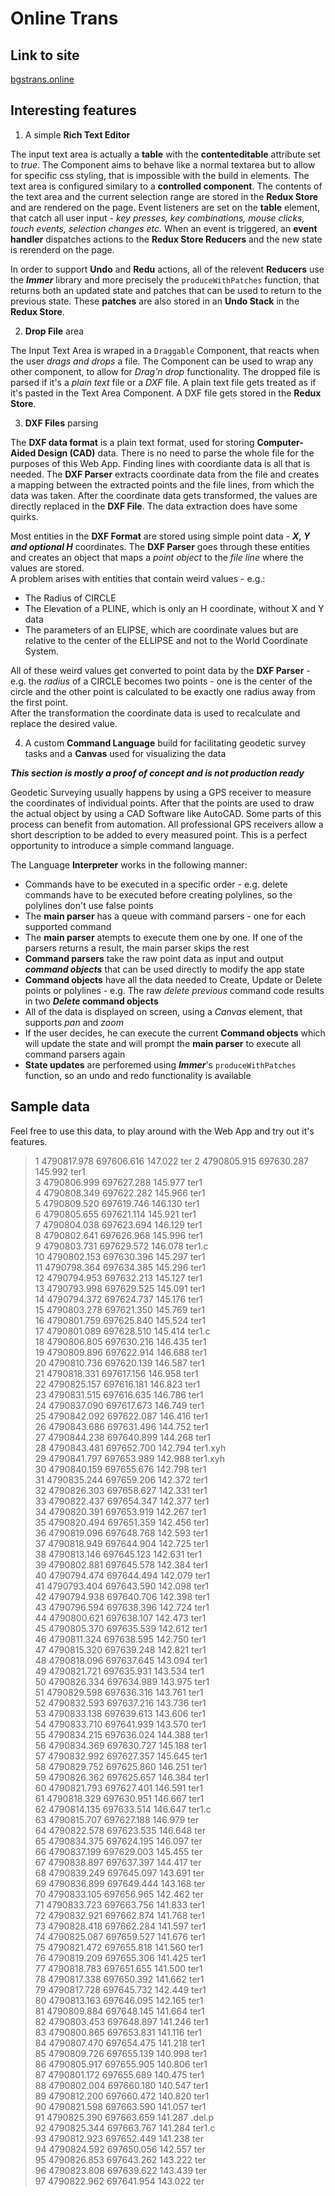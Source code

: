 # Online Trans

## Link to site

[bgstrans.online](https://bgstrans.online/)

## Interesting features

1. A simple **Rich Text Editor**

The input text area is actually a **table** with the **contenteditable** attribute set to _true_. The Component aims to behave like a normal textarea but to allow for specific css styling, that is impossible with the build in elements. The text area is configured similary to a **controlled component**. The contents of the text area and the current selection range are stored in the **Redux Store** and are rendered on the page. Event listeners are set on the **table** element, that catch all user input - _key presses, key combinations, mouse clicks, touch events, selection changes etc._ When an event is triggered, an **event handler** dispatches actions to the **Redux Store Reducers** and the new state is rerenderd on the page.

In order to support **Undo** and **Redu** actions, all of the relevent **Reducers** use the **_Immer_** library and more precisely the `produceWithPatches` function, that returns both an updated state and patches that can be used to return to the previous state. These **patches** are also stored in an **Undo Stack** in the **Redux Store**.

2. **Drop File** area

The Input Text Area is wraped in a `Draggable` Component, that reacts when the user _drags and drops_ a file. The Component can be used to wrap any other component, to allow for _Drag'n drop_ functionality. The dropped file is parsed if it's a _plain text_ file or a _DXF_ file. A plain text file gets treated as if it's pasted in the Text Area Component. A DXF file gets stored in the **Redux Store**.

3. **DXF Files** parsing

The **DXF data format** is a plain text format, used for storing **Computer-Aided Design (CAD)** data. There is no need to parse the whole file for the purposes of this Web App. Finding lines with coordiante data is all that is needed. The **DXF Parser** extracts coordinate data from the file and creates a mapping between the extracted points and the file lines, from which the data was taken. After the coordinate data gets transformed, the values are directly replaced in the **DXF File**. The data extraction does have some quirks.

Most entities in the **DXF Format** are stored using simple point data - **_X, Y and optional H_** coordinates. The **DXF Parser** goes through these entities and creates an object that maps a _point object_ to the _file line_ where the values are stored.  
A problem arises with entities that contain weird values - e.g.:

- The Radius of CIRCLE
- The Elevation of a PLINE, which is only an H coordinate, without X and Y data
- The parameters of an ELIPSE, which are coordinate values but are relative to the center of the ELLIPSE and not to the World Coordinate System.

All of these weird values get converted to point data by the **DXF Parser** - e.g. the _radius_ of a CIRCLE becomes two points - one is the center of the circle and the other point is calculated to be exactly one radius away from the first point.  
After the transformation the coordinate data is used to recalculate and replace the desired value.

4. A custom **Command Language** build for facilitating geodetic survey tasks and a **Canvas** used for visualizing the data

**_This section is mostly a proof of concept and is not production ready_**

Geodetic Surveying usually happens by using a GPS receiver to measure the coordinates of individual points. After that the points are used to draw the actual object by using a CAD Software like AutoCAD. Some parts of this process can benefit from automation. All professional GPS receivers allow a short description to be added to every measured point. This is a perfect opportunity to introduce a simple command language.

The Language **Interpreter** works in the following manner:

- Commands have to be executed in a specific order - e.g. delete commands have to be executed before creating polylines, so the polylines don't use false points
- The **main parser** has a queue with command parsers - one for each supported command
- The **main parser** atempts to execute them one by one. If one of the parsers returns a result, the main parser skips the rest
- **Command parsers** take the raw point data as input and output ***command objects*** that can be used directly to modify the app state
- **Command objects** have all the data needed to Create, Update or Delete points or polylines - e.g. The raw *delete previous* command code results in two ***Delete* command objects**
- All of the data is displayed on screen, using a *Canvas* element, that supports *pan* and *zoom*
- If the user decides, he can execute the current **Command objects** which will update the state and will prompt the **main parser** to execute all command parsers again
- **State updates** are perforemed using ***Immer***'s `produceWithPatches` function, so an undo and redo functionality is available


## Sample data

Feel free to use this data, to play around with the Web App and try out it's features.

> 1 4790817.978 697606.616 147.022 ter
2 4790805.915 697630.287 145.992 ter1  
3 4790806.999 697627.288 145.977 ter1  
4 4790808.349 697622.282 145.966 ter1  
5 4790809.520 697619.746 146.130 ter1  
6 4790805.655 697621.114 145.921 ter1  
7 4790804.038 697623.694 146.129 ter1  
8 4790802.641 697626.968 145.996 ter1  
9 4790803.731 697629.572 146.078 ter1.c  
10 4790802.153 697630.396 145.297 ter1  
11 4790798.364 697634.385 145.296 ter1  
12 4790794.953 697632.213 145.127 ter1  
13 4790793.998 697629.525 145.091 ter1  
14 4790794.372 697624.737 145.176 ter1  
15 4790803.278 697621.350 145.769 ter1  
16 4790801.759 697625.840 145.524 ter1  
17 4790801.089 697628.510 145.414 ter1.c  
18 4790806.805 697630.216 146.435 ter1  
19 4790809.896 697622.914 146.688 ter1  
20 4790810.736 697620.139 146.587 ter1  
21 4790818.331 697617.156 146.958 ter1  
22 4790825.157 697616.181 146.823 ter1  
23 4790831.515 697616.635 146.786 ter1  
24 4790837.090 697617.673 146.749 ter1  
25 4790842.092 697622.087 146.416 ter1  
26 4790843.686 697631.496 144.752 ter1  
27 4790844.238 697640.899 144.268 ter1  
28 4790843.481 697652.700 142.794 ter1.xyh  
29 4790841.797 697653.989 142.988 ter1.xyh  
30 4790840.159 697655.676 142.798 ter1  
31 4790835.244 697659.206 142.372 ter1  
32 4790826.303 697658.627 142.331 ter1  
33 4790822.437 697654.347 142.377 ter1  
34 4790820.391 697653.919 142.267 ter1  
35 4790820.494 697651.359 142.456 ter1  
36 4790819.096 697648.768 142.593 ter1  
37 4790818.949 697644.904 142.725 ter1  
38 4790813.146 697645.123 142.631 ter1  
39 4790802.881 697645.578 142.384 ter1  
40 4790794.474 697644.494 142.079 ter1  
41 4790793.404 697643.590 142.098 ter1  
42 4790794.938 697640.706 142.398 ter1  
43 4790796.594 697638.396 142.724 ter1  
44 4790800.621 697638.107 142.473 ter1  
45 4790805.370 697635.539 142.612 ter1  
46 4790811.324 697638.595 142.750 ter1  
47 4790815.320 697639.248 142.821 ter1  
48 4790818.096 697637.645 143.094 ter1  
49 4790821.721 697635.931 143.534 ter1  
50 4790826.334 697634.989 143.975 ter1  
51 4790829.598 697636.316 143.761 ter1  
52 4790832.593 697637.216 143.736 ter1  
53 4790833.138 697639.613 143.606 ter1  
54 4790833.710 697641.939 143.570 ter1  
55 4790834.215 697636.024 144.388 ter1  
56 4790834.369 697630.727 145.188 ter1  
57 4790832.992 697627.357 145.645 ter1  
58 4790829.752 697625.860 146.251 ter1  
59 4790826.362 697625.657 146.384 ter1  
60 4790821.793 697627.401 146.591 ter1  
61 4790818.329 697630.951 146.667 ter1  
62 4790814.135 697633.514 146.647 ter1.c  
63 4790815.707 697627.188 146.979 ter  
64 4790822.578 697623.535 146.648 ter  
65 4790834.375 697624.195 146.097 ter  
66 4790837.199 697629.003 145.455 ter  
67 4790838.897 697637.397 144.417 ter  
68 4790839.249 697645.097 143.691 ter  
69 4790836.899 697649.444 143.168 ter  
70 4790833.105 697656.965 142.462 ter  
71 4790833.723 697663.756 141.833 ter1  
72 4790832.921 697662.874 141.768 ter1  
73 4790828.418 697662.284 141.597 ter1  
74 4790825.087 697659.527 141.676 ter1  
75 4790821.472 697655.818 141.560 ter1  
76 4790819.209 697655.306 141.425 ter1  
77 4790818.783 697651.655 141.500 ter1  
78 4790817.338 697650.392 141.662 ter1  
79 4790817.728 697645.732 142.449 ter1  
80 4790813.163 697646.095 142.165 ter1  
81 4790809.884 697648.145 141.664 ter1  
82 4790803.453 697648.897 141.246 ter1  
83 4790800.865 697653.831 141.116 ter1  
84 4790807.470 697654.475 141.218 ter1  
85 4790809.726 697655.139 140.998 ter1  
86 4790805.917 697655.905 140.806 ter1  
87 4790801.172 697655.689 140.475 ter1  
88 4790802.004 697660.180 140.547 ter1  
89 4790812.200 697660.472 140.820 ter1  
90 4790821.598 697663.590 141.057 ter1  
91 4790825.390 697663.659 141.287 .del.p  
92 4790825.344 697663.767 141.284 ter1.c  
93 4790812.923 697652.449 141.238 ter  
94 4790824.592 697650.056 142.557 ter  
95 4790826.853 697643.262 143.222 ter  
96 4790823.808 697639.622 143.439 ter  
97 4790822.962 697641.954 143.022 ter
